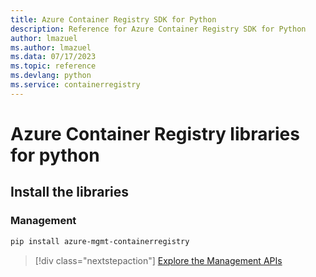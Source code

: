 ```yaml
---
title: Azure Container Registry SDK for Python
description: Reference for Azure Container Registry SDK for Python
author: lmazuel
ms.author: lmazuel
ms.data: 07/17/2023
ms.topic: reference
ms.devlang: python
ms.service: containerregistry
---
```

# Azure Container Registry libraries for python

## Install the libraries


### Management

```bash
pip install azure-mgmt-containerregistry
```
> [!div class="nextstepaction"]
> [Explore the Management APIs](/python/api/overview/azure/containerregistry/management)